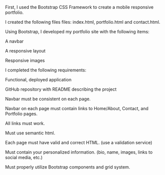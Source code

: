 First, I used the Bootstrap CSS Framework to create a mobile responsive portfolio.


I created the following files files: index.html, portfolio.html and contact.html.


Using Bootstrap, I developed my portfolio site with the following items:


A navbar


A responsive layout


Responsive images

I completed the following requirements:

Functional, deployed application


GitHub repository with README describing the project


Navbar must be consistent on each page.


Navbar on each page must contain links to Home/About, Contact, and Portfolio pages.


All links must work.


Must use semantic html.


Each page must have valid and correct HTML. (use a validation service)


Must contain your personalized information. (bio, name, images, links to social media, etc.)


Must properly utilize Bootstrap components and grid system.
